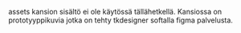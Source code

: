 assets kansion sisältö ei ole käytössä tällähetkellä.
Kansiossa on prototyyppikuvia jotka on tehty tkdesigner softalla figma palvelusta.
